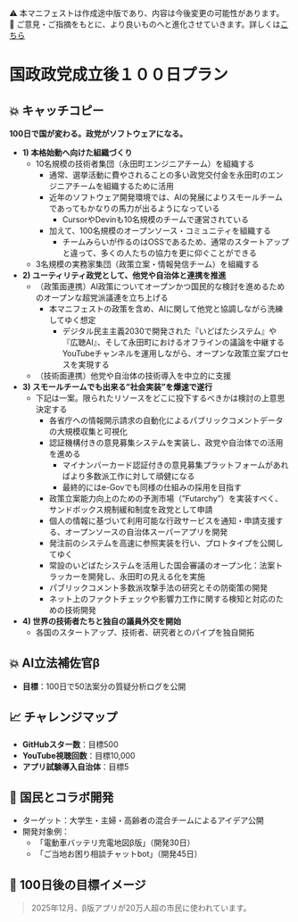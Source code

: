 ⚠️ 本マニフェストは作成途中版であり、内容は今後変更の可能性があります。
💬 ご意見・ご指摘をもとに、より良いものへと進化させていきます。詳しくは[こちら](README.md#このマニフェスト自身もみんなの知恵を集めて改善していきます)

# 国政政党成立後１００日プラン

## 💥 キャッチコピー
**100日で国が変わる。政党がソフトウェアになる。**

* **1) 本格始動へ向けた組織づくり**
  * 10名規模の技術者集団（永田町エンジニアチーム）を組織する
    * 通常、選挙活動に費やされることの多い政党交付金を永田町のエンジニアチームを組織するために活用
    * 近年のソフトウェア開発環境では、AIの発展によりスモールチームであってもかなりの馬力が出るようになっている
      * CursorやDevinも10名規模のチームで運営されている
    * 加えて、100名規模のオープンソース・コミュニティを組織する
      * チームみらいが作るのはOSSであるため、通常のスタートアップと違って、多くの人たちの協力を更に仰ぐことができる
  * 3名規模の実務家集団（政策立案・情報発信チーム）を組織する
* **2) ユーティリティ政党として、他党や自治体と連携を推進**
  * （政策面連携）AI政策についてオープンかつ国民的な検討を進めるためのオープンな超党派議連を立ち上げる
    * 本マニフェストの政策を含め、AIに関して他党と協調しながら洗練してゆく想定
      * デジタル民主主義2030で開発された『いどばたシステム』や『広聴AI』、そして永田町におけるオフラインの議論を中継するYouTubeチャンネルを運用しながら、オープンな政策立案プロセスを実現する
  * （技術面連携）他党や自治体の技術導入を中立的に支援
* **3) スモールチームでも出来る”社会実装”を爆速で遂行**
  * 下記は一案。限られたリソースをどこに投下するべきかは検討の上意思決定する
    * 各省庁への情報開示請求の自動化によるパブリックコメントデータの大規模収集と可視化
    * 認証機構付きの意見募集システムを実装し、政党や自治体での活用を進める
      * マイナンバーカード認証付きの意見募集プラットフォームがあればより多数派工作に対して頑健になる
      * 最終的にはe-Govでも同様の仕組みの採用を目指す
    * 政策立案能力向上のための予測市場（”Futarchy”）を実装すべく、サンドボックス規制緩和制度を政党として申請
    * 個人の情報に基づいて利用可能な行政サービスを通知・申請支援する、オープンソースの自治体スーパーアプリを開発
    * 発注前のシステムを高速に参照実装を行い、プロトタイプを公開してゆく
    * 常設のいどばたシステムを活用した国会審議のオープン化：法案トラッカーを開発し、永田町の見える化を実施
    * パブリックコメント多数派攻撃手法の研究とその防衛策の開発
    * ネット上のファクトチェックや影響力工作に関する検知と対応のための技術開発
* **4) 世界の技術者たちと独自の議員外交を開始**
  * 各国のスタートアップ、技術者、研究者とのパイプを独自開拓

## 💥 AI立法補佐官β
- **目標**：100日で50法案分の質疑分析ログを公開

## 📈 チャレンジマップ
- **GitHubスター数**：目標500
- **YouTube視聴回数**：目標10,000
- **アプリ試験導入自治体**：目標5

## 📌 国民とコラボ開発
- ターゲット：大学生・主婦・高齢者の混合チームによるアイデア公開
- 開発対象例：
  - 「電動車バッテリ充電地図β版」（開発30日）
  - 「ご当地お困り相談チャットbot」（開発45日）

## 🎉 100日後の目標イメージ
> 2025年12月、β版アプリが20万人超の市民に使われています。